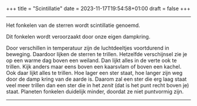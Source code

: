+++
title = "Scintillatie"
date = 2023-11-17T19:54:58+01:00
draft = false
+++

---
Het fonkelen van de sterren wordt scintillatie genoemd.

Dit fonkelen wordt veroorzaakt door onze eigen dampkring.

Door verschillen in temperatuur zijn de luchtdeeltjes voortdurend in
beweging. Daardoor lijken de sterren te trillen. Hetzelfde verschijnsel
zie je op een warme dag boven een weiland. Dan lijkt alles in de verte
ook te trillen. Kijk anders maar eens boven een kaarsvlam of boven een
kachel. Ook daar lijkt alles te trillen. Hoe lager een ster staat, hoe
langer zijn weg door de damp kring van de aarde is. Daarom zal een ster
die erg laag staat veel meer trillen dan een ster die in het *zenit*
(dat is het punt recht boven je) staat. Planeten fonkelen duidelijk
minder, doordat ze niet puntvormig zijn.

---
